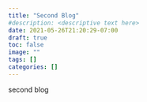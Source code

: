```yaml
---
title: "Second Blog"
#description: <descriptive text here>
date: 2021-05-26T21:20:29-07:00
draft: true
toc: false
image: ""
tags: []
categories: []
---
```

second blog
